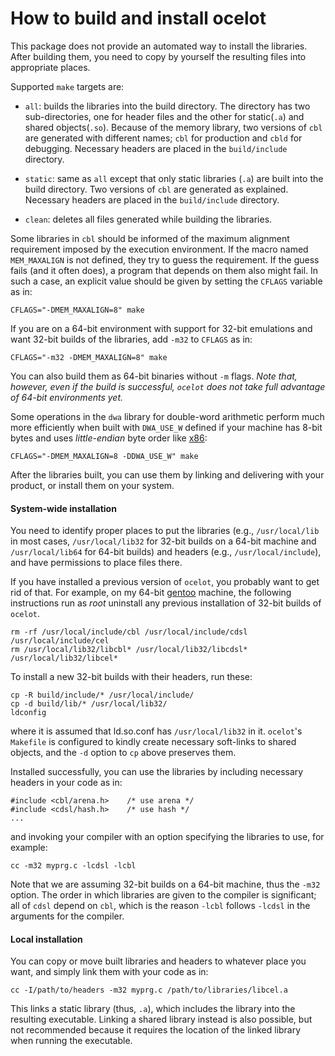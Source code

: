 How to build and install ocelot
===============================

This package does not provide an automated way to install the libraries. After
building them, you need to copy by yourself the resulting files into
appropriate places.

Supported `make` targets are:

-  `all`: builds the libraries into the build directory. The directory has two
   sub-directories, one for header files and the other for static(`.a`) and
   shared objects(`.so`). Because of the memory library, two versions of `cbl`
   are generated with different names; `cbl` for production and `cbld` for
   debugging. Necessary headers are placed in the `build/include` directory.

-  `static`: same as `all` except that only static libraries (`.a`) are built
   into the build directory. Two versions of `cbl` are generated as explained.
   Necessary headers are placed in the `build/include` directory.

- `clean`: deletes all files generated while building the libraries.

Some libraries in `cbl` should be informed of the maximum alignment requirement
imposed by the execution environment. If the macro named `MEM_MAXALIGN` is not
defined, they try to guess the requirement. If the guess fails (and it often
does), a program that depends on them also might fail. In such a case, an
explicit value should be given by setting the `CFLAGS` variable as in:

    CFLAGS="-DMEM_MAXALIGN=8" make

If you are on a 64-bit environment with support for 32-bit emulations and want
32-bit builds of the libraries, add `-m32` to `CFLAGS` as in:

    CFLAGS="-m32 -DMEM_MAXALIGN=8" make

You can also build them as 64-bit binaries without `-m` flags. _Note that,
however, even if the build is successful, `ocelot` does not take full advantage
of 64-bit environments yet._

Some operations in the `dwa` library for double-word arithmetic perform much
more efficiently when built with `DWA_USE_W` defined if your machine has 8-bit
bytes and uses _little-endian_ byte order like
[x86](https://en.wikipedia.org/wiki/X86):

    CFLAGS="-DMEM_MAXALIGN=8 -DDWA_USE_W" make

After the libraries built, you can use them by linking and delivering with
your product, or install them on your system.


#### System-wide installation

You need to identify proper places to put the libraries (e.g., `/usr/local/lib`
in most cases, `/usr/local/lib32` for 32-bit builds on a 64-bit machine and
`/usr/local/lib64` for 64-bit builds) and headers (e.g., `/usr/local/include`),
and have permissions to place files there.

If you have installed a previous version of `ocelot`, you probably want to get
rid of that. For example, on my 64-bit [gentoo](http://www.gentoo.org) machine,
the following instructions run as _root_ uninstall any previous installation of
32-bit builds of `ocelot`.

    rm -rf /usr/local/include/cbl /usr/local/include/cdsl /usr/local/include/cel
    rm /usr/local/lib32/libcbl* /usr/local/lib32/libcdsl* /usr/local/lib32/libcel*

To install a new 32-bit builds with their headers, run these:

    cp -R build/include/* /usr/local/include/
    cp -d build/lib/* /usr/local/lib32/
    ldconfig

where it is assumed that ld.so.conf has `/usr/local/lib32` in it. `ocelot`'s
`Makefile` is configured to kindly create necessary soft-links to shared
objects, and the `-d` option to `cp` above preserves them.

Installed successfully, you can use the libraries by including necessary
headers in your code as in:

    #include <cbl/arena.h>    /* use arena */
    #include <cdsl/hash.h>    /* use hash */
    ...

and invoking your compiler with an option specifying the libraries to use, for
example:

    cc -m32 myprg.c -lcdsl -lcbl

Note that we are assuming 32-bit builds on a 64-bit machine, thus the `-m32`
option. The order in which libraries are given to the compiler is significant;
all of `cdsl` depend on `cbl`, which is the reason `-lcbl` follows `-lcdsl` in
the arguments for the compiler.


#### Local installation

You can copy or move built libraries and headers to whatever place you want,
and simply link them with your code as in:

    cc -I/path/to/headers -m32 myprg.c /path/to/libraries/libcel.a

This links a static library (thus, `.a`), which includes the library into the
resulting executable. Linking a shared library instead is also possible, but
not recommended because it requires the location of the linked library when
running the executable.
